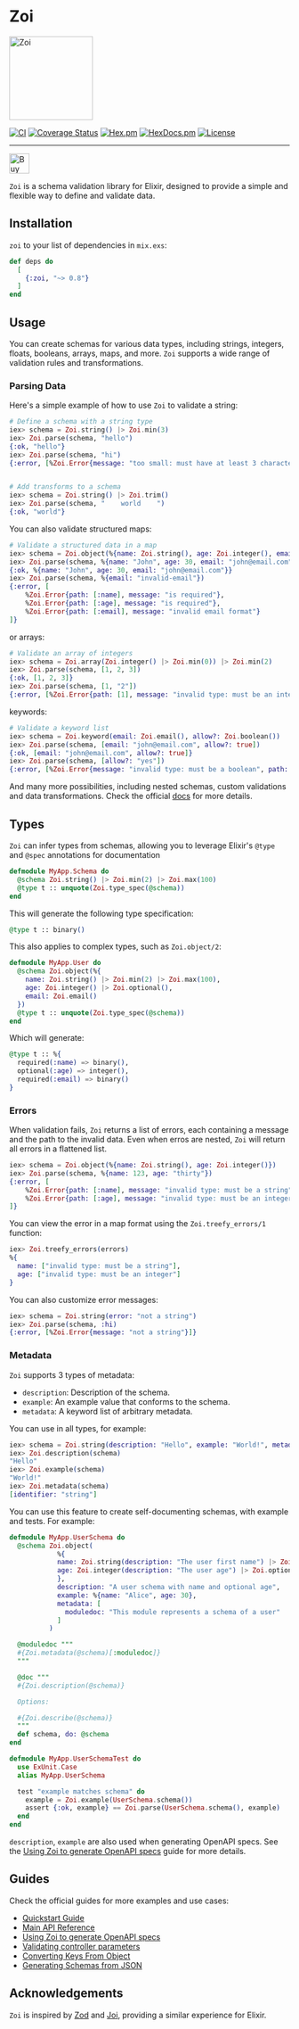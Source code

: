 # Zoi

<img src="https://github.com/phcurado/zoi/raw/main/guides/images/logo.png" alt="Zoi" width="150">

[![CI](https://github.com/phcurado/zoi/actions/workflows/ci.yml/badge.svg)](https://github.com/phcurado/zoi/actions/workflows/ci.yml)
[![Coverage Status](https://coveralls.io/repos/github/phcurado/zoi/badge.svg?branch=main)](https://coveralls.io/github/phcurado/zoi?branch=main)
[![Hex.pm](https://img.shields.io/hexpm/v/zoi)](https://hex.pm/packages/zoi)
[![HexDocs.pm](https://img.shields.io/badge/Docs-HexDocs-blue)](https://hexdocs.pm/zoi)
[![License](https://img.shields.io/hexpm/l/zoi.svg)](https://hex.pm/packages/zoi)

---

<a href='https://ko-fi.com/R5R11AIF9P' target='_blank'><img height='36' style='border:0px;height:36px;' src='https://storage.ko-fi.com/cdn/kofi6.png?v=6' border='0' alt='Buy Me a Coffee at ko-fi.com' /></a>

`Zoi` is a schema validation library for Elixir, designed to provide a simple and flexible way to define and validate data.

## Installation

`zoi` to your list of dependencies in `mix.exs`:

```elixir
def deps do
  [
    {:zoi, "~> 0.8"}
  ]
end
```

## Usage

You can create schemas for various data types, including strings, integers, floats, booleans, arrays, maps, and more. `Zoi` supports a wide range of validation rules and transformations.

### Parsing Data

Here's a simple example of how to use `Zoi` to validate a string:

```elixir
# Define a schema with a string type
iex> schema = Zoi.string() |> Zoi.min(3)
iex> Zoi.parse(schema, "hello")
{:ok, "hello"}
iex> Zoi.parse(schema, "hi")
{:error, [%Zoi.Error{message: "too small: must have at least 3 characters"}]}


# Add transforms to a schema
iex> schema = Zoi.string() |> Zoi.trim()
iex> Zoi.parse(schema, "    world    ")
{:ok, "world"}
```

You can also validate structured maps:

```elixir
# Validate a structured data in a map
iex> schema = Zoi.object(%{name: Zoi.string(), age: Zoi.integer(), email: Zoi.email()})
iex> Zoi.parse(schema, %{name: "John", age: 30, email: "john@email.com"})
{:ok, %{name: "John", age: 30, email: "john@email.com"}}
iex> Zoi.parse(schema, %{email: "invalid-email"})
{:error, [
    %Zoi.Error{path: [:name], message: "is required"},
    %Zoi.Error{path: [:age], message: "is required"},
    %Zoi.Error{path: [:email], message: "invalid email format"}
]}
```

or arrays:

```elixir
# Validate an array of integers
iex> schema = Zoi.array(Zoi.integer() |> Zoi.min(0)) |> Zoi.min(2)
iex> Zoi.parse(schema, [1, 2, 3])
{:ok, [1, 2, 3]}
iex> Zoi.parse(schema, [1, "2"])
{:error, [%Zoi.Error{path: [1], message: "invalid type: must be an integer"}]}
```

keywords:

```elixir
# Validate a keyword list
iex> schema = Zoi.keyword(email: Zoi.email(), allow?: Zoi.boolean())
iex> Zoi.parse(schema, [email: "john@email.com", allow?: true])
{:ok, [email: "john@email.com", allow?: true]}
iex> Zoi.parse(schema, [allow?: "yes"])
{:error, [%Zoi.Error{message: "invalid type: must be a boolean", path: [:allow?]}]}
```

And many more possibilities, including nested schemas, custom validations and data transformations. Check the official [docs](https://hexdocs.pm/zoi) for more details.

## Types

`Zoi` can infer types from schemas, allowing you to leverage Elixir's `@type` and `@spec` annotations for documentation

```elixir
defmodule MyApp.Schema do
  @schema Zoi.string() |> Zoi.min(2) |> Zoi.max(100)
  @type t :: unquote(Zoi.type_spec(@schema))
end
```

This will generate the following type specification:

```elixir
@type t :: binary()
```

This also applies to complex types, such as `Zoi.object/2`:

```elixir
defmodule MyApp.User do
  @schema Zoi.object(%{
    name: Zoi.string() |> Zoi.min(2) |> Zoi.max(100),
    age: Zoi.integer() |> Zoi.optional(),
    email: Zoi.email()
  })
  @type t :: unquote(Zoi.type_spec(@schema))
end
```

Which will generate:

```elixir
@type t :: %{
  required(:name) => binary(),
  optional(:age) => integer(),
  required(:email) => binary()
}
```

### Errors

When validation fails, `Zoi` returns a list of errors, each containing a message and the path to the invalid data. Even when erros are nested, `Zoi` will return all errors in a flattened list.

```elixir
iex> schema = Zoi.object(%{name: Zoi.string(), age: Zoi.integer()})
iex> Zoi.parse(schema, %{name: 123, age: "thirty"})
{:error, [
    %Zoi.Error{path: [:name], message: "invalid type: must be a string"},
    %Zoi.Error{path: [:age], message: "invalid type: must be an integer"}
]}
```

You can view the error in a map format using the `Zoi.treefy_errors/1` function:

```elixir
iex> Zoi.treefy_errors(errors)
%{
  name: ["invalid type: must be a string"],
  age: ["invalid type: must be an integer"]
}
```

You can also customize error messages:

```elixir
iex> schema = Zoi.string(error: "not a string")
iex> Zoi.parse(schema, :hi)
{:error, [%Zoi.Error{message: "not a string"}]}
```

### Metadata

`Zoi` supports 3 types of metadata:

- `description`: Description of the schema.
- `example`: An example value that conforms to the schema.
- `metadata`: A keyword list of arbitrary metadata.

You can use in all types, for example:

```elixir
iex> schema = Zoi.string(description: "Hello", example: "World!", metadata: [identifier: "string"])
iex> Zoi.description(schema)
"Hello"
iex> Zoi.example(schema)
"World!"
iex> Zoi.metadata(schema)
[identifier: "string"]
```

You can use this feature to create self-documenting schemas, with example and tests. For example:

```elixir
defmodule MyApp.UserSchema do
  @schema Zoi.object(
            %{
            name: Zoi.string(description: "The user first name") |> Zoi.min(2) |> Zoi.max(100),
            age: Zoi.integer(description: "The user age") |> Zoi.optional()
            },
            description: "A user schema with name and optional age",
            example: %{name: "Alice", age: 30},
            metadata: [
              moduledoc: "This module represents a schema of a user"
            ]
          )

  @moduledoc """
  #{Zoi.metadata(@schema)[:moduledoc]}
  """

  @doc """
  #{Zoi.description(@schema)}

  Options:

  #{Zoi.describe(@schema)}
  """
  def schema, do: @schema
end

defmodule MyApp.UserSchemaTest do
  use ExUnit.Case
  alias MyApp.UserSchema

  test "example matches schema" do
    example = Zoi.example(UserSchema.schema())
    assert {:ok, example} == Zoi.parse(UserSchema.schema(), example)
  end
end
```

`description`, `example` are also used when generating OpenAPI specs. See the [Using Zoi to generate OpenAPI specs](https://hexdocs.pm/zoi/using_zoi_to_generate_openapi_specs.html) guide for more details.

## Guides

Check the official guides for more examples and use cases:

- [Quickstart Guide](https://hexdocs.pm/zoi/quickstart_guide.html)
- [Main API Reference](https://hexdocs.pm/zoi/Zoi.html)
- [Using Zoi to generate OpenAPI specs](https://hexdocs.pm/zoi/using_zoi_to_generate_openapi_specs.html)
- [Validating controller parameters](https://hexdocs.pm/zoi/validating_controller_parameters.html)
- [Converting Keys From Object](https://hexdocs.pm/zoi/converting_keys_from_object.html)
- [Generating Schemas from JSON](https://hexdocs.pm/zoi/generating_schemas_from_json_example.html)

## Acknowledgements

`Zoi` is inspired by [Zod](https://zod.dev/) and [Joi](https://joi.dev/), providing a similar experience for Elixir.
